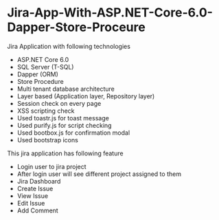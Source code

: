 # Jira-App-With-ASP.NET-Core-6.0-Dapper-Store-Proceure

Jira Application with following technologies
- ASP.NET Core 6.0
- SQL Server (T-SQL)
- Dapper (ORM)
- Store Procedure
- Multi tenant database architecture
- Layer based (Application layer, Repository layer)
- Session check on every page
- XSS scripting check
- Used toastr.js for toast message
- Used purify.js for script checking
- Used bootbox.js for confirmation modal
- Used bootstrap icons


This jira application has following feature
- Login user to jira project
- After login user will see different project assigned to them
- Jira Dashboard
- Create Issue
- View Issue
- Edit Issue
- Add Comment

 
